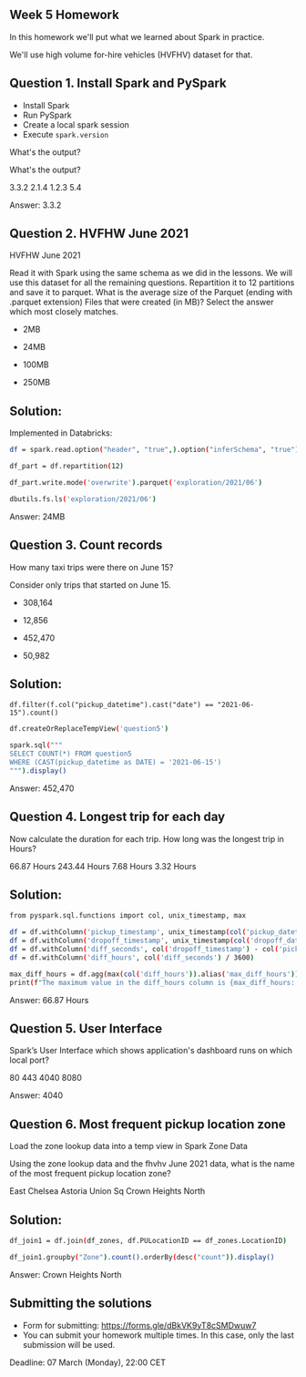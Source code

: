 ## Week 5 Homework

In this homework we'll put what we learned about Spark
in practice.

We'll use high volume for-hire vehicles (HVFHV) dataset for that.

## Question 1. Install Spark and PySpark

* Install Spark
* Run PySpark
* Create a local spark session 
* Execute `spark.version`

What's the output?

What's the output?

3.3.2
2.1.4
1.2.3
5.4

Answer: 3.3.2

## Question 2. HVFHW June 2021

HVFHW June 2021

Read it with Spark using the same schema as we did in the lessons.
We will use this dataset for all the remaining questions.
Repartition it to 12 partitions and save it to parquet.
What is the average size of the Parquet (ending with .parquet extension) Files that were created (in MB)? Select the answer which most closely matches.

- 2MB

- 24MB

- 100MB

- 250MB

## Solution:

Implemented in Databricks:

```sh
df = spark.read.option("header", "true",).option("inferSchema", "true").csv('dbfs:/exploration/fhvhv_tripdata_2021_06_csv.gz')

df_part = df.repartition(12)

df_part.write.mode('overwrite').parquet('exploration/2021/06')

dbutils.fs.ls('exploration/2021/06')
```

Answer: 24MB


## Question 3. Count records 

How many taxi trips were there on June 15?

Consider only trips that started on June 15.

- 308,164

- 12,856

- 452,470

- 50,982

## Solution:

`df.filter(f.col("pickup_datetime").cast("date") == "2021-06-15").count()`

```sh
df.createOrReplaceTempView('question5')

spark.sql("""
SELECT COUNT(*) FROM question5 
WHERE (CAST(pickup_datetime as DATE) = '2021-06-15')
""").display()
```

Answer: 452,470

## Question 4. Longest trip for each day

Now calculate the duration for each trip.
How long was the longest trip in Hours?

66.87 Hours
243.44 Hours
7.68 Hours
3.32 Hours

## Solution:

```sh
from pyspark.sql.functions import col, unix_timestamp, max

df = df.withColumn('pickup_timestamp', unix_timestamp(col('pickup_datetime')))
df = df.withColumn('dropoff_timestamp', unix_timestamp(col('dropoff_datetime')))
df = df.withColumn('diff_seconds', col('dropoff_timestamp') - col('pickup_timestamp'))
df = df.withColumn('diff_hours', col('diff_seconds') / 3600)

max_diff_hours = df.agg(max(col('diff_hours')).alias('max_diff_hours')).collect()[0]['max_diff_hours']
print(f"The maximum value in the diff_hours column is {max_diff_hours:.2f} hours.")
```

Answer: 66.87 Hours

## Question 5. User Interface

Spark’s User Interface which shows application's dashboard runs on which local port?

80
443
4040
8080

Answer: 4040

## Question 6. Most frequent pickup location zone

Load the zone lookup data into a temp view in Spark
Zone Data

Using the zone lookup data and the fhvhv June 2021 data, what is the name of the most frequent pickup location zone?

East Chelsea
Astoria
Union Sq
Crown Heights North

## Solution:


```sh
df_join1 = df.join(df_zones, df.PULocationID == df_zones.LocationID)

df_join1.groupby("Zone").count().orderBy(desc("count")).display()
```

Answer: Crown Heights North

## Submitting the solutions

* Form for submitting: https://forms.gle/dBkVK9yT8cSMDwuw7
* You can submit your homework multiple times. In this case, only the last submission will be used. 

Deadline: 07 March (Monday), 22:00 CET
